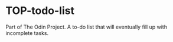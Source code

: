 # TOP-todo-list
Part of The Odin Project. A to-do list that will eventually fill up with incomplete tasks.
